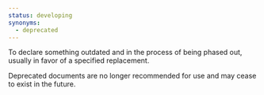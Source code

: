 ```yaml
---
status: developing
synonyms:
  - deprecated
---
```


To declare something outdated and in the process of being phased out, usually in favor of a specified replacement.

Deprecated documents are no longer recommended for use and may cease to exist in the future.